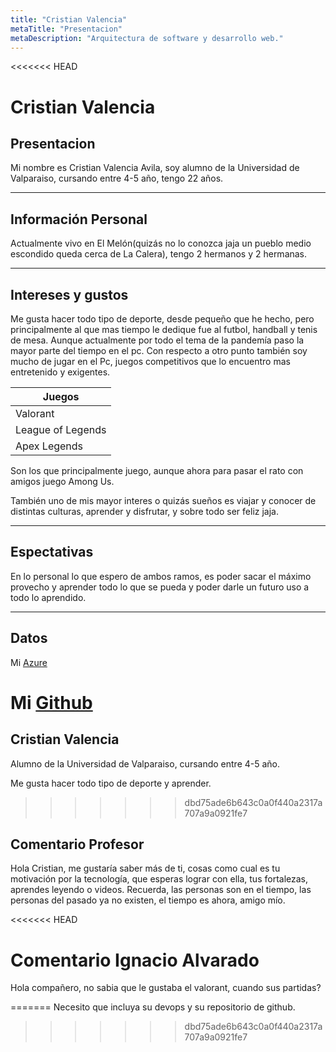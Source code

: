 ```yaml
---
title: "Cristian Valencia"
metaTitle: "Presentacion"
metaDescription: "Arquitectura de software y desarrollo web."
---
```


<<<<<<< HEAD
# Cristian Valencia 

## Presentacion
Mi nombre es Cristian Valencia Avila, soy alumno de la Universidad de Valparaiso, cursando entre 4-5 año, tengo 22 años.
___

## Información Personal 
Actualmente vivo en El Melón(quizás no lo conozca jaja un pueblo medio escondido queda cerca de La Calera), tengo 2 hermanos y 2 hermanas.

___

## Intereses y gustos

Me gusta hacer todo tipo de deporte, desde pequeño que he hecho, pero principalmente al que mas tiempo le dedique fue al futbol, handball y tenis de mesa.
Aunque actualmente por todo el tema de la pandemía paso la mayor parte del tiempo en el pc.
Con respecto a otro punto también soy mucho de jugar en el Pc, juegos competitivos que lo encuentro mas entretenido y exigentes.

| Juegos |
| ---- |
| Valorant | 
| League of Legends  |
| Apex Legends |

Son los que principalmente juego, aunque ahora para pasar el rato con amigos juego Among Us.

También uno de mis mayor interes o quizás sueños es viajar y conocer de distintas culturas, aprender y disfrutar, y sobre todo ser feliz jaja.
___

## Espectativas 

En lo personal lo que espero de ambos ramos, es poder sacar el máximo provecho y aprender todo lo que se pueda y poder darle un futuro uso a todo lo aprendido.
___

## Datos

Mi [Azure](https://dev.azure.com/DesArq2020/_git/TallerN01)

Mi [Github](https://github.com/CristianValenciaA)
=======
## Cristian Valencia 


Alumno de la Universidad de Valparaiso, cursando entre 4-5 año.  

Me gusta hacer todo tipo de deporte y aprender.

>>>>>>> dbd75ade6b643c0a0f440a2317a707a9a0921fe7

## Comentario Profesor

Hola Cristian, me gustaría saber más de ti, cosas como cual es tu motivación por la tecnología, que esperas lograr con ella, tus fortalezas, aprendes leyendo o videos. Recuerda, las personas son en el tiempo, las personas del pasado ya no existen, el tiempo es ahora, amigo mío.

<<<<<<< HEAD
# Comentario Ignacio Alvarado
Hola compañero, no sabia que le gustaba el valorant, cuando sus partidas?

 
=======
Necesito que incluya su devops y su repositorio de github. 
>>>>>>> dbd75ade6b643c0a0f440a2317a707a9a0921fe7
